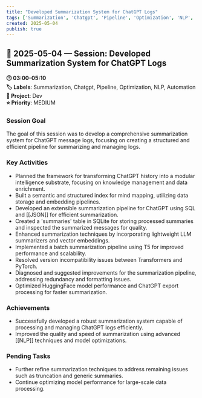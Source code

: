```yaml
---
title: "Developed Summarization System for ChatGPT Logs"
tags: ['Summarization', 'Chatgpt', 'Pipeline', 'Optimization', 'NLP', 'Automation']
created: 2025-05-04
publish: true
---
```


## 📅 2025-05-04 — Session: Developed Summarization System for ChatGPT Logs

**🕒 03:00–05:10**  
**🏷️ Labels**: Summarization, Chatgpt, Pipeline, Optimization, NLP, Automation  
**📂 Project**: Dev  
**⭐ Priority**: MEDIUM  


### Session Goal
The goal of this session was to develop a comprehensive summarization system for ChatGPT message logs, focusing on creating a structured and efficient pipeline for summarizing and managing logs.

### Key Activities
- Planned the framework for transforming ChatGPT history into a modular intelligence substrate, focusing on knowledge management and data enrichment.
- Built a semantic and structured index for mind mapping, utilizing data storage and embedding pipelines.
- Developed an extensible summarization pipeline for ChatGPT using SQL and [[JSON]] for efficient summarization.
- Created a 'summaries' table in SQLite for storing processed summaries and inspected the summarized messages for quality.
- Enhanced summarization techniques by incorporating lightweight LLM summarizers and vector embeddings.
- Implemented a batch summarization pipeline using T5 for improved performance and scalability.
- Resolved version incompatibility issues between Transformers and PyTorch.
- Diagnosed and suggested improvements for the summarization pipeline, addressing redundancy and formatting issues.
- Optimized HuggingFace model performance and ChatGPT export processing for faster summarization.

### Achievements
- Successfully developed a robust summarization system capable of processing and managing ChatGPT logs efficiently.
- Improved the quality and speed of summarization using advanced [[NLP]] techniques and model optimizations.

### Pending Tasks
- Further refine summarization techniques to address remaining issues such as truncation and generic summaries.
- Continue optimizing model performance for large-scale data processing.
